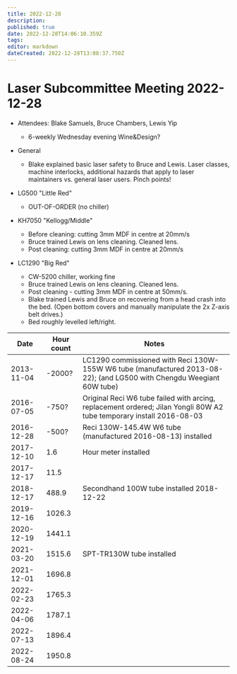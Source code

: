 ```yaml
---
title: 2022-12-28
description: 
published: true
date: 2022-12-28T14:06:10.359Z
tags: 
editor: markdown
dateCreated: 2022-12-28T13:08:37.750Z
---
```


# Laser Subcommittee Meeting 2022-12-28

-   Attendees: Blake Samuels, Bruce Chambers, Lewis Yip
    -   6-weekly Wednesday evening Wine&Design?

-   General
    -   Blake explained basic laser safety to Bruce and Lewis. Laser classes, machine interlocks, additional hazards that apply to laser maintainers vs. general laser users. Pinch points!

-   LG500 "Little Red"
    -   OUT-OF-ORDER (no chiller)
    
-   KH7050 "Kellogg/Middle"
    -   Before cleaning: cutting 3mm MDF in centre at 20mm/s
    -   Bruce trained Lewis on lens cleaning. Cleaned lens.
    -   Post cleaning: cutting 3mm MDF in centre at 20mm/s

-   LC1290 "Big Red"
    -   CW-5200 chiller, working fine
    -   Bruce trained Lewis on lens cleaning. Cleaned lens.
    -   Post cleaning - cutting 3mm MDF in centre at 50mm/s.
    -   Blake trained Lewis and Bruce on recovering from a head crash into the bed. (Open bottom covers and manually manipulate the 2x Z-axis belt drives.)
    -   Bed roughly levelled left/right.


| Date       | Hour count | Notes                                                                                                                 |
|------------|------------|-----------------------------------------------------------------------------------------------------------------------|
| 2013-11-04 | -2000?     | LC1290 commissioned with Reci 130W-155W W6 tube (manufactured 2013-08-22); (and LG500 with Chengdu Weegiant 60W tube) |
| 2016-07-05 | -750?      | Original Reci W6 tube failed with arcing, replacement ordered; Jilan Yongli 80W A2 tube temporary install 2016-08-03  |
| 2016-12-28 | -500?      | Reci 130W-145.4W W6 tube (manufactured 2016-08-13) installed                                                          |
| 2017-12-10 | 1.6        | Hour meter installed                                                                                                  |
| 2017-12-17 | 11.5       |                                                                                                                       |
| 2018-12-17 | 488.9      | Secondhand 100W tube installed 2018-12-22                                                                             |
| 2019-12-16 | 1026.3     |                                                                                                                       |
| 2020-12-19 | 1441.1     |                                                                                                                       |
| 2021-03-20 | 1515.6     | SPT-TR130W tube installed                                                                                             |
| 2021-12-01 | 1696.8     |                                                                                                                       |
| 2022-02-23 | 1765.3     |                                                                                                                       |
| 2022-04-06 | 1787.1     |                                                                                                                       |
| 2022-07-13 | 1896.4     |                                                                                                                       |
| 2022-08-24 | 1950.8     |                                                                                                                       |
